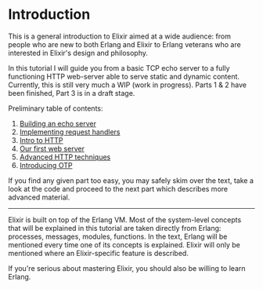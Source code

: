 Introduction
============

This is a general introduction to Elixir aimed at a wide audience: from people who are new to both Erlang and Elixir to Erlang veterans who are interested in Elixir's design and philosophy.

In this tutorial I will guide you from a basic TCP echo server to a fully functioning HTTP web-server able to serve static and dynamic content. Currently, this is still very much a WIP (work in progress). Parts 1 & 2 have been finished, Part 3 is in a draft stage.

Preliminary table of contents:

1. [Building an echo server](https://github.com/alco/cloaked-octo-robot/blob/master/1%20-%20Echo%20server.md)
2. [Implementing request handlers](https://github.com/alco/cloaked-octo-robot/blob/master/2%20-%20Request%20handlers.md)
3. [Intro to HTTP](https://github.com/alco/cloaked-octo-robot/blob/master/3%20-%20Intro%20to%20HTTP.md)
4. [Our first web server]()
5. [Advanced HTTP techniques]()
6. [Introducing OTP]()

If you find any given part too easy, you may safely skim over the text, take a look at the code and proceed to the next part which describes more advanced material.


---

Elixir is built on top of the Erlang VM. Most of the system-level concepts that will be explained in this tutorial are taken directly from Erlang: processes, messages, modules, functions. In the text, Erlang will be mentioned every time one of its concepts is explained. Elixir will only be mentioned where an Elixir-specific feature is described.

If you're serious about mastering Elixir, you should also be willing to learn Erlang.
